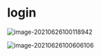 # login

![image-20210626100118942](C:/Users/Niebelungen/AppData/Roaming/Typora/typora-user-images/image-20210626100118942.png)

![image-20210626100606106](C:/Users/Niebelungen/AppData/Roaming/Typora/typora-user-images/image-20210626100606106.png)

